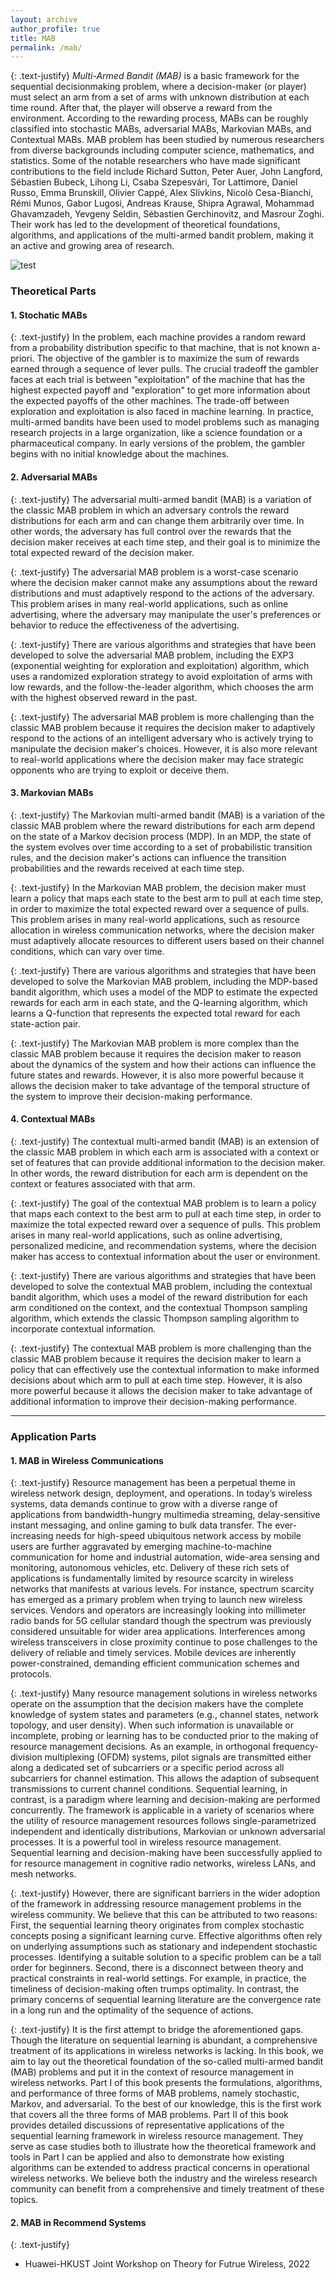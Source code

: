 ```yaml
---
layout: archive
author_profile: true
title: MAB
permalink: /mab/
---
```


{: .text-justify}
*Multi-Armed Bandit (MAB)* is a basic framework for the sequential decisionmaking problem, where a decision-maker (or player) must select an arm from a set of arms with unknown distribution at each time round. After that, the player will observe a reward from the environment. According to the rewarding process,
MABs can be roughly classified into stochastic MABs, adversarial MABs, Markovian MABs, and Contextual MABs. 
MAB problem has been studied by numerous researchers from diverse backgrounds including computer science, mathematics, and statistics. Some of the notable researchers who have made significant contributions to the field include Richard Sutton, Peter Auer, John Langford, Sébastien Bubeck, Lihong Li, Csaba Szepesvári, Tor Lattimore, Daniel Russo, Emma Brunskill, Olivier Cappé, Alex Slivkins, Nicolò Cesa-Bianchi, Rémi Munos, Gabor Lugosi, Andreas Krause, Shipra Agrawal, Mohammad Ghavamzadeh, Yevgeny Seldin, Sébastien Gerchinovitz, and Masrour Zoghi. Their work has led to the development of theoretical foundations, algorithms, and applications of the multi-armed bandit problem, making it an active and growing area of research.

   ![test](https://github.com/jwentong/jwentong.github.io/raw/master/assets/images/mabfig_02.jpg)
   


### Theoretical Parts

####  1. Stochatic MABs

{: .text-justify}
In the problem, each machine provides a random reward from a probability distribution specific to that machine, that is not known a-priori. The objective of the gambler is to maximize the sum of rewards earned through a sequence of lever pulls. The crucial tradeoff the gambler faces at each trial is between "exploitation" of the machine that has the highest expected payoff and "exploration" to get more information about the expected payoffs of the other machines. The trade-off between exploration and exploitation is also faced in machine learning. In practice, multi-armed bandits have been used to model problems such as managing research projects in a large organization, like a science foundation or a pharmaceutical company. In early versions of the problem, the gambler begins with no initial knowledge about the machines.


#### 2. Adversarial MABs

{: .text-justify}
The adversarial multi-armed bandit (MAB) is a variation of the classic MAB problem in which an adversary controls the reward distributions for each arm and can change them arbitrarily over time. In other words, the adversary has full control over the rewards that the decision maker receives at each time step, and their goal is to minimize the total expected reward of the decision maker.

{: .text-justify}
The adversarial MAB problem is a worst-case scenario where the decision maker cannot make any assumptions about the reward distributions and must adaptively respond to the actions of the adversary. This problem arises in many real-world applications, such as online advertising, where the adversary may manipulate the user's preferences or behavior to reduce the effectiveness of the advertising.

{: .text-justify}
There are various algorithms and strategies that have been developed to solve the adversarial MAB problem, including the EXP3 (exponential weighting for exploration and exploitation) algorithm, which uses a randomized exploration strategy to avoid exploitation of arms with low rewards, and the follow-the-leader algorithm, which chooses the arm with the highest observed reward in the past.

{: .text-justify}
The adversarial MAB problem is more challenging than the classic MAB problem because it requires the decision maker to adaptively respond to the actions of an intelligent adversary who is actively trying to manipulate the decision maker's choices. However, it is also more relevant to real-world applications where the decision maker may face strategic opponents who are trying to exploit or deceive them.


#### 3. Markovian MABs

{: .text-justify}
The Markovian multi-armed bandit (MAB) is a variation of the classic MAB problem where the reward distributions for each arm depend on the state of a Markov decision process (MDP). In an MDP, the state of the system evolves over time according to a set of probabilistic transition rules, and the decision maker's actions can influence the transition probabilities and the rewards received at each time step.

{: .text-justify}
In the Markovian MAB problem, the decision maker must learn a policy that maps each state to the best arm to pull at each time step, in order to maximize the total expected reward over a sequence of pulls. This problem arises in many real-world applications, such as resource allocation in wireless communication networks, where the decision maker must adaptively allocate resources to different users based on their channel conditions, which can vary over time.

{: .text-justify}
There are various algorithms and strategies that have been developed to solve the Markovian MAB problem, including the MDP-based bandit algorithm, which uses a model of the MDP to estimate the expected rewards for each arm in each state, and the Q-learning algorithm, which learns a Q-function that represents the expected total reward for each state-action pair.

{: .text-justify}
The Markovian MAB problem is more complex than the classic MAB problem because it requires the decision maker to reason about the dynamics of the system and how their actions can influence the future states and rewards. However, it is also more powerful because it allows the decision maker to take advantage of the temporal structure of the system to improve their decision-making performance.


#### 4. Contextual MABs

{: .text-justify}
The contextual multi-armed bandit (MAB) is an extension of the classic MAB problem in which each arm is associated with a context or set of features that can provide additional information to the decision maker. In other words, the reward distribution for each arm is dependent on the context or features associated with that arm.

{: .text-justify}
The goal of the contextual MAB problem is to learn a policy that maps each context to the best arm to pull at each time step, in order to maximize the total expected reward over a sequence of pulls. This problem arises in many real-world applications, such as online advertising, personalized medicine, and recommendation systems, where the decision maker has access to contextual information about the user or environment.

{: .text-justify}
There are various algorithms and strategies that have been developed to solve the contextual MAB problem, including the contextual bandit algorithm, which uses a model of the reward distribution for each arm conditioned on the context, and the contextual Thompson sampling algorithm, which extends the classic Thompson sampling algorithm to incorporate contextual information.

{: .text-justify}
The contextual MAB problem is more challenging than the classic MAB problem because it requires the decision maker to learn a policy that can effectively use the contextual information to make informed decisions about which arm to pull at each time step. However, it is also more powerful because it allows the decision maker to take advantage of additional information to improve their decision-making performance.


---

### Application Parts

#### 1. MAB in Wireless Communications

{: .text-justify} 
Resource management has been a perpetual theme in wireless network design, deployment, and operations. In today’s wireless systems, data demands continue to
grow with a diverse range of applications from bandwidth-hungry multimedia streaming, delay-sensitive instant messaging, and online gaming to bulk data
transfer. The ever-increasing needs for high-speed ubiquitous network access by mobile users are further aggravated by emerging machine-to-machine communication for home and industrial automation, wide-area sensing and monitoring, autonomous vehicles, etc. Delivery of these rich sets of applications is fundamentally limited by resource scarcity in wireless networks that manifests at various levels. For instance, spectrum scarcity has emerged as a primary problem when trying to launch new wireless services. Vendors and operators are increasingly looking into millimeter radio bands for 5G cellular standard though the spectrum was previously considered unsuitable for wider area applications. Interferences among wireless transceivers in close proximity continue to pose challenges to the delivery of reliable and timely services. Mobile devices are inherently power-constrained, demanding efficient communication schemes and protocols.

{: .text-justify} 
Many resource management solutions in wireless networks operate on the assumption that the decision makers have the complete knowledge of system states and parameters (e.g., channel states, network topology, and user density). When such information is unavailable or incomplete, probing or learning has to be conducted prior to the making of resource management decisions. As an example, in orthogonal frequency-division multiplexing (OFDM) systems, pilot signals are transmitted either along a dedicated set of subcarriers or a specific period across all subcarriers for channel estimation. This allows the adaption of subsequent transmissions to current channel conditions. Sequential learning, in contrast, is a paradigm where learning and decision-making are performed concurrently. The framework is applicable in a variety of scenarios where the utility of resource management resources follows single-parametrized independent and identically distributions, Markovian or unknown adversarial processes. It is a powerful tool in wireless resource management. Sequential learning and decision-making have been successfully applied to for resource management in cognitive radio networks, wireless LANs, and mesh networks. 

{: .text-justify} 
However, there are significant barriers in the wider adoption of the framework in addressing resource management problems in the wireless community. We believe that this can be attributed to two reasons: First, the sequential learning theory originates from complex stochastic concepts posing a significant learning curve. Effective algorithms often rely on underlying assumptions such as stationary and independent stochastic processes. Identifying a suitable solution to a specific problem can be a tall order for beginners. Second, there is a disconnect between theory and practical constraints in real-world settings. For example, in practice, the timeliness of decision-making often trumps optimality. In contrast, the primary
concerns of sequential learning literature are the convergence rate in a long run and the optimality of the sequence of actions.

{: .text-justify} 
It is the first attempt to bridge the aforementioned gaps. Though the literature on sequential learning is abundant, a comprehensive treatment of its
applications in wireless networks is lacking. In this book, we aim to lay out the theoretical foundation of the so-called multi-armed bandit (MAB) problems and put
it in the context of resource management in wireless networks. Part I of this book presents the formulations, algorithms, and performance of three forms of MAB
problems, namely stochastic, Markov, and adversarial. To the best of our knowledge, this is the first work that covers all the three forms of MAB problems. Part II
of this book provides detailed discussions of representative applications of the sequential learning framework in wireless resource management. They serve as case
studies both to illustrate how the theoretical framework and tools in Part I can be applied and also to demonstrate how existing algorithms can be extended to address
practical concerns in operational wireless networks. We believe both the industry
and the wireless research community can benefit from a comprehensive and timely
treatment of these topics.


#### 2. MAB in Recommend Systems
{: .text-justify}
* Huawei-HKUST Joint Workshop on Theory for Futrue Wireless, 2022








